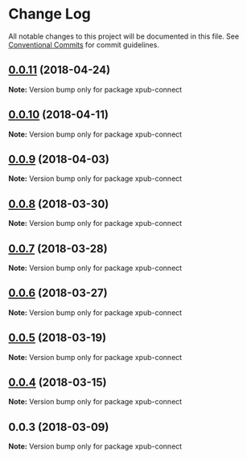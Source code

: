 # Change Log

All notable changes to this project will be documented in this file.
See [Conventional Commits](https://conventionalcommits.org) for commit guidelines.

<a name="0.0.11"></a>
## [0.0.11](https://gitlab.coko.foundation/pubsweet/pubsweet/compare/xpub-connect@0.0.10...xpub-connect@0.0.11) (2018-04-24)




**Note:** Version bump only for package xpub-connect

<a name="0.0.10"></a>
## [0.0.10](https://gitlab.coko.foundation/pubsweet/pubsweet/compare/xpub-connect@0.0.9...xpub-connect@0.0.10) (2018-04-11)




**Note:** Version bump only for package xpub-connect

<a name="0.0.9"></a>
## [0.0.9](https://gitlab.coko.foundation/pubsweet/pubsweet/compare/xpub-connect@0.0.8...xpub-connect@0.0.9) (2018-04-03)




**Note:** Version bump only for package xpub-connect

<a name="0.0.8"></a>
## [0.0.8](https://gitlab.coko.foundation/pubsweet/pubsweet/compare/xpub-connect@0.0.7...xpub-connect@0.0.8) (2018-03-30)




**Note:** Version bump only for package xpub-connect

<a name="0.0.7"></a>
## [0.0.7](https://gitlab.coko.foundation/pubsweet/pubsweet/compare/xpub-connect@0.0.6...xpub-connect@0.0.7) (2018-03-28)




**Note:** Version bump only for package xpub-connect

<a name="0.0.6"></a>
## [0.0.6](https://gitlab.coko.foundation/pubsweet/pubsweet/compare/xpub-connect@0.0.5...xpub-connect@0.0.6) (2018-03-27)




**Note:** Version bump only for package xpub-connect

<a name="0.0.5"></a>
## [0.0.5](https://gitlab.coko.foundation/pubsweet/pubsweet/compare/xpub-connect@0.0.4...xpub-connect@0.0.5) (2018-03-19)




**Note:** Version bump only for package xpub-connect

<a name="0.0.4"></a>
## [0.0.4](https://gitlab.coko.foundation/pubsweet/pubsweet/compare/xpub-connect@0.0.3...xpub-connect@0.0.4) (2018-03-15)




**Note:** Version bump only for package xpub-connect

<a name="0.0.3"></a>

## 0.0.3 (2018-03-09)

**Note:** Version bump only for package xpub-connect
